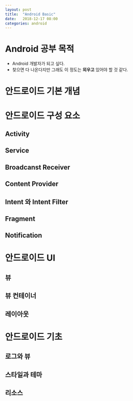 ```yaml
---
layout: post
title:  "Android Basic"
date:   2018-12-17 08:00
categories: android
---
```

# Android 공부 목적
- Android 개발자가 되고 싶다.
- 찾으면 다 나온다지만 그래도 이 정도는 **외우고** 있어야 할 것 같다.

# 안드로이드 기본 개념

# 안드로이드 구성 요소
## Activity
## Service
## Broadcanst Receiver
## Content Provider
## Intent 와 Intent Filter
## Fragment
## Notification

# 안드로이드 UI
## 뷰
## 뷰 컨테이너
## 레이아웃

# 안드로이드 기초
## 로그와 뷰
## 스타일과 테마
## 리소스